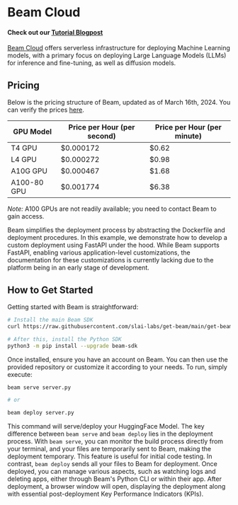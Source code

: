 # Beam Cloud 
#### Check out our [Tutorial Blogpost](https://blog.premai.io/deploy-google-gemma-serverless-using-beam-cloud/)

[Beam Cloud](https://beam.cloud) offers serverless infrastructure for deploying Machine Learning models, with a primary focus on deploying Large Language Models (LLMs) for inference and fine-tuning, as well as diffusion models.

## Pricing
Below is the pricing structure of Beam, updated as of March 16th, 2024. You can verify the prices [here](https://www.beam.cloud/pricing).

| GPU Model    | Price per Hour (per second) | Price per Hour (per minute) |
|--------------|-----------------------------|-----------------------------|
| T4 GPU       | $0.000172                   | $0.62                       |
| L4 GPU       | $0.000272                   | $0.98                       |
| A10G GPU     | $0.000467                   | $1.68                       |
| A100-80 GPU  | $0.001774                   | $6.38                       |

*Note:* A100 GPUs are not readily available; you need to contact Beam to gain access.

Beam simplifies the deployment process by abstracting the Dockerfile and deployment procedures. In this example, we demonstrate how to develop a custom deployment using FastAPI under the hood. While Beam supports FastAPI, enabling various application-level customizations, the documentation for these customizations is currently lacking due to the platform being in an early stage of development.

## How to Get Started
Getting started with Beam is straightforward:

```bash
# Install the main Beam SDK
curl https://raw.githubusercontent.com/slai-labs/get-beam/main/get-beam.sh -sSfL | sh

# After this, install the Python SDK
python3 -m pip install --upgrade beam-sdk
```

Once installed, ensure you have an account on Beam. You can then use the provided repository or customize it according to your needs. To run, simply execute:

```bash
beam serve server.py

# or

beam deploy server.py
```

This command will serve/deploy your HuggingFace Model. The key difference between `beam serve` and `beam deploy` lies in the deployment process. With `beam serve`, you can monitor the build process directly from your terminal, and your files are temporarily sent to Beam, making the deployment temporary. This feature is useful for initial code testing. In contrast, `beam deploy` sends all your files to Beam for deployment. Once deployed, you can manage various aspects, such as watching logs and deleting apps, either through Beam's Python CLI or within their app. After deployment, a browser window will open, displaying the deployment along with essential post-deployment Key Performance Indicators (KPIs).